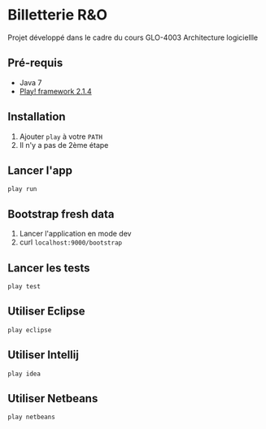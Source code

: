 # Billetterie R&O

Projet développé dans le cadre du cours GLO-4003 Architecture logiciellle

## Pré-requis
* Java 7
* [Play! framework 2.1.4](http://www.playframework.com/download)

## Installation

1. Ajouter `play` à votre `PATH`
2. Il n'y a pas de 2ème étape

## Lancer l'app
    play run

## Bootstrap fresh data
1. Lancer l'application en mode dev
2. curl ```localhost:9000/bootstrap```

## Lancer les tests
    play test

## Utiliser Eclipse
    play eclipse

## Utiliser Intellij
    play idea

## Utiliser Netbeans
    play netbeans
